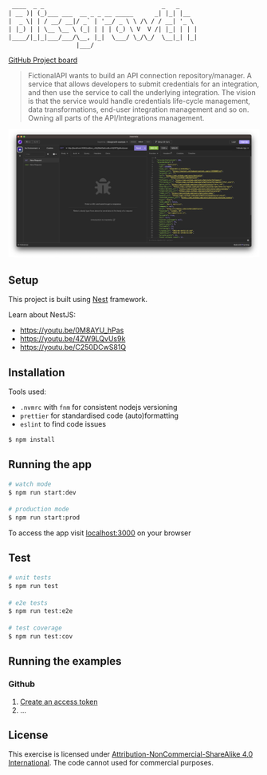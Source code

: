 ```
 ____  _ _                                 _   _
| __ )| (_)___ ___  __ _ _ __ _____      _| |_| |__
|  _ \| | / __/ __|/ _` | '__/ _ \ \ /\ / / __| '_ \
| |_) | | \__ \__ \ (_| | | | (_) \ V  V /| |_| | | |
|____/|_|_|___/___/\__, |_|  \___/ \_/\_/  \__|_| |_|
                   |___/
```

[GitHub Project board](https://github.com/users/bettiolo/projects/1)

> FictionalAPI wants to build an API connection repository/manager. A service that allows developers to submit credentials for an integration, and then use the service to call the underlying integration. The vision is that the service would handle credentials life-cycle management, data transformations, end-user integration management and so on. Owning all parts of the API/Integrations management.

![~/call example](docs/example-call.png)

## Setup

This project is built using [Nest](https://github.com/nestjs/nest) framework.

Learn about NestJS:

- https://youtu.be/0M8AYU_hPas
- https://youtu.be/4ZW9LQvUs9k
- https://youtu.be/C250DCwS81Q

## Installation

Tools used:
- `.nvmrc` with `fnm` for consistent nodejs versioning
- `prettier` for standardised code (auto)formatting
- `eslint` to find code issues

```bash
$ npm install
```

## Running the app

```bash
# watch mode
$ npm run start:dev

# production mode
$ npm run start:prod
```

To access the app visit [localhost:3000](http://localhost:3000) on your browser

## Test

```bash
# unit tests
$ npm run test

# e2e tests
$ npm run test:e2e

# test coverage
$ npm run test:cov
```

## Running the examples

### Github

1. [Create an access token](https://docs.github.com/en/authentication/keeping-your-account-and-data-secure/creating-a-personal-access-token)
2. ...

## License

This exercise is licensed under [Attribution-NonCommercial-ShareAlike 4.0 International](LICENSE). The code cannot used for commercial purposes.

